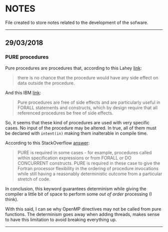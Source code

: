 
# NOTES

File created to store notes related to the development of the sofware.

---

## 29/03/2018

### PURE procedures

Pure procedures are procedures that, according to this Lahey [link](http://www.lahey.com/docs/lfenthelp/F95ARPURE.htm):

> there is no chance that the procedure would have any side effect on data outside the procedure.

And this IBM [link](https://www.ibm.com/support/knowledgecenter/SSGH4D_13.1.0/com.ibm.xlf131.aix.doc/language_ref/pure.html):

> Pure procedures are free of side effects and are particularly useful in FORALL statements and constructs, which by design require that all referenced procedures be free of side effects.

So, it seems that these kind of procedures are used with very specific cases. No input of the procedure may be altered. In true, all of them must be declared with `intent(in)` making them inalterable in compile time.

According to this StackOverflow [answer](https://stackoverflow.com/a/30315370):

> PURE is required in some cases - for example, procedures called within specification expressions or from FORALL or DO CONCURRENT constructs. PURE is required in these case to give the Fortran processor flexibility in the ordering of procedure invocations while still having a reasonably deterministic outcome from a particular stretch of code.

In conclusion, this keyword guarantees determinism while giving the compiler a little bit of space to perform some *out of order* processing (I think).

With this said, I can se why OpenMP directives may not be called from pure functions. The determinism goes away when adding threads, makes sense to have this limitation to avoid breaking everything up.

---
